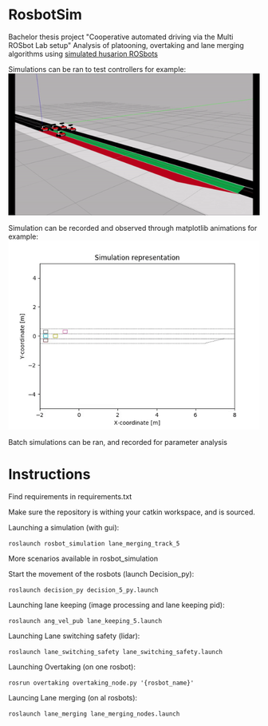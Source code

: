 # RosbotSim
Bachelor thesis project "Cooperative automated driving via the Multi ROSbot Lab setup"
Analysis of platooning, overtaking and lane merging algorithms using [simulated husarion ROSbots ](https://github.com/husarion/rosbot_description "simulated husarion ROSbots")

Simulations can be ran to test controllers
for example:
![lane merging](code/lane_merge_sim.gif)

Simulation can be recorded and observed through matplotlib animations
for example:
![lane merging matplotlib](code/lane_merging_gif.gif)

Batch simulations can be ran, and recorded for parameter analysis



# Instructions

Find requirements in requirements.txt

Make sure the repository is withing your catkin workspace, and is sourced.

Launching a simulation (with gui):

```roslaunch rosbot_simulation lane_merging_track_5```

More scenarios available in rosbot_simulation

Start the movement of the rosbots (launch Decision_py):

```roslaunch decision_py decision_5_py.launch```

Launching lane keeping (image processing and lane keeping pid):

```roslaunch ang_vel_pub lane_keeping_5.launch```

Launching Lane switching safety (lidar):

```roslaunch lane_switching_safety lane_switching_safety.launch```

Launching Overtaking (on one rosbot):

```rosrun overtaking overtaking_node.py '{rosbot_name}'```

Launcing Lane merging (on al rosbots):

```roslaunch lane_merging lane_merging_nodes.launch```

